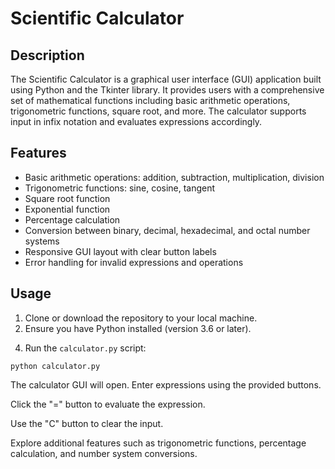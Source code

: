 <!DOCTYPE html>
<html lang="en">
<head>
    <meta charset="UTF-8">
    <meta name="viewport" content="width=device-width, initial-scale=1.0">
</head>
<body>

<h1>Scientific Calculator</h1>

<h2>Description</h2>

<p>The Scientific Calculator is a graphical user interface (GUI) application built using Python and the Tkinter library. It provides users with a comprehensive set of mathematical functions including basic arithmetic operations, trigonometric functions, square root, and more. The calculator supports input in infix notation and evaluates expressions accordingly.</p>

<h2>Features</h2>

<ul>
    <li>Basic arithmetic operations: addition, subtraction, multiplication, division</li>
    <li>Trigonometric functions: sine, cosine, tangent</li>
    <li>Square root function</li>
    <li>Exponential function</li>
    <li>Percentage calculation</li>
    <li>Conversion between binary, decimal, hexadecimal, and octal number systems</li>
    <li>Responsive GUI layout with clear button labels</li>
    <li>Error handling for invalid expressions and operations</li>
</ul>

<h2>Usage</h2>

<ol>
    <li>Clone or download the repository to your local machine.</li>
    <li>Ensure you have Python installed (version 3.6 or later).</li>
  
</ol>



<ol start="4">
    <li>Run the <code>calculator.py</code> script:</li>
</ol>

<pre><code>python calculator.py</code></pre>

<p>The calculator GUI will open. Enter expressions using the provided buttons.</p>

<p>Click the "=" button to evaluate the expression.</p>

<p>Use the "C" button to clear the input.</p>

<p>Explore additional features such as trigonometric functions, percentage calculation, and number system conversions.</p>

</body>
</html>
